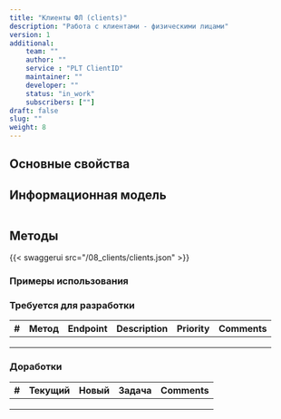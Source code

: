 ```yaml
---
title: "Клиенты ФЛ (clients)"
description: "Работа с клиентами - физическими лицами"
version: 1
additional:
    team: ""
    author: ""
    service : "PLT ClientID"
    maintainer: ""
    developer: ""
    status: "in_work"
    subscribers: [""]
draft: false
slug: ""
weight: 8
---
```




## Основные свойства


## Информационная модель

```json

```

## Методы

{{< swaggerui src="/08_clients/clients.json" >}}

### Примеры использования



### Требуется для разработки

| #   | Метод | Endpoint | Description | Priority | Comments |
| --- | ----- | -------- | ----------- | -------- | -------- |
|     |       |          |             |          |          |
|     |       |          |             |          |          |
|     |       |          |             |          |          |


### Доработки

| #   | Текущий | Новый | Задача | Comments |
| --- | ------- | ----- | ------ | -------- |
|     |         |       |        |          |
|     |         |       |        |          |
|     |         |       |        |          |
